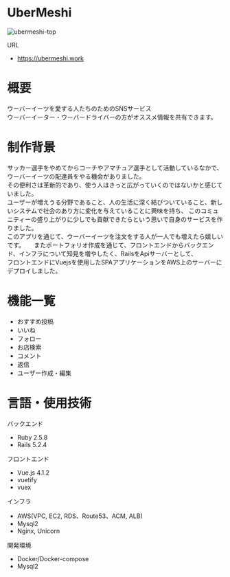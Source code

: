 # UberMeshi
![ubermeshi-top](https://user-images.githubusercontent.com/23011665/98501060-82809800-2291-11eb-9ecf-68208f766fc1.jpg)

URL
* https://ubermeshi.work

# 概要
ウーバーイーツを愛する人たちのためのSNSサービス  
ウーバーイーター・ウーバードライバーの方がオススメ情報を共有できます。  

# 制作背景
サッカー選手をやめてからコーチやアマチュア選手として活動しているなかで、ウーバーイーツの配達員をやる機会がありました。  
その便利さは革新的であり、使う人はきっと広がっていくのではないかと感じていました。  
ユーザーが増えうる分野であること、人の生活に深く結びついていること、新しいシステムで社会のあり方に変化を与えていることに興味を持ち、
このコミュニティーの盛り上がりに少しでも貢献できたらという思いで自身のサービスを作りました。  
このアプリを通じて、ウーバーイーツを注文をする人が一人でも増えたら嬉しいです。 　
またポートフォリオ作成を通じて、フロントエンドからバックエンド、インフラについて知見を増やしたく、RailsをApiサーバーとして、  
フロントエンドにVuejsを使用したSPAアプリケーションをAWS上のサーバーにデプロイしました。

# 機能一覧
* おすすめ投稿
* いいね
* フォロー
* お店検索
* コメント
* 返信
* ユーザー作成・編集



# 言語・使用技術
バックエンド
* Ruby 2.5.8
* Rails 5.2.4

フロントエンド
* Vue.js 4.1.2
* vuetify
* vuex

インフラ
* AWS(VPC, EC2, RDS、Route53、ACM, ALB)
* Mysql2
* Nginx, Unicorn

開発環境
* Docker/Docker-compose
* Mysql2

